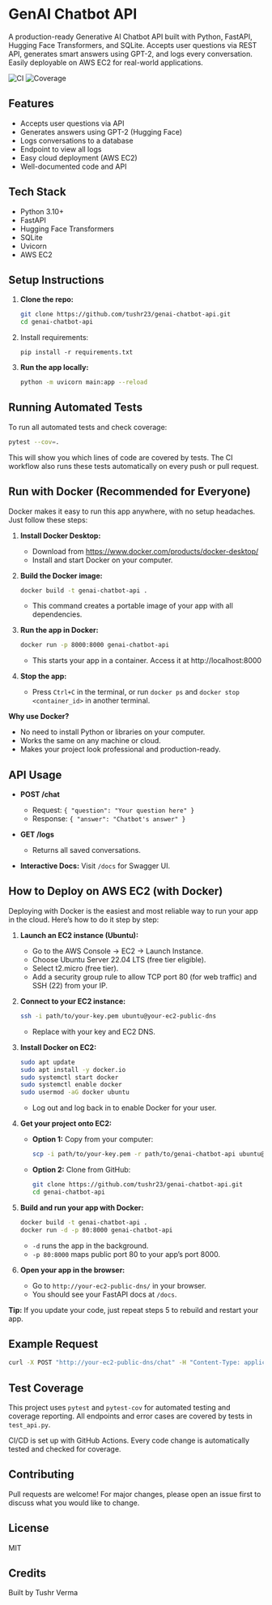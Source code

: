 
# GenAI Chatbot API

A production-ready Generative AI Chatbot API built with Python, FastAPI, Hugging Face Transformers, and SQLite. Accepts user questions via REST API, generates smart answers using GPT-2, and logs every conversation. Easily deployable on AWS EC2 for real-world applications.

![CI](https://github.com/tushr23/genai-chatbot-api/actions/workflows/ci.yml/badge.svg)
![Coverage](https://img.shields.io/badge/coverage-100%25-brightgreen)

## Features
- Accepts user questions via API
- Generates answers using GPT-2 (Hugging Face)
- Logs conversations to a database
- Endpoint to view all logs
- Easy cloud deployment (AWS EC2)
- Well-documented code and API

## Tech Stack
- Python 3.10+
- FastAPI
- Hugging Face Transformers
- SQLite
- Uvicorn
- AWS EC2

## Setup Instructions

1. **Clone the repo:**
   ```bash
   git clone https://github.com/tushr23/genai-chatbot-api.git
   cd genai-chatbot-api
   ```

2. Install requirements:
   ```
   pip install -r requirements.txt
   ```

3. **Run the app locally:**
   ```bash
   python -m uvicorn main:app --reload
   ```


## Running Automated Tests

To run all automated tests and check coverage:

```bash
pytest --cov=.
```

This will show you which lines of code are covered by tests. The CI workflow also runs these tests automatically on every push or pull request.

## Run with Docker (Recommended for Everyone)

Docker makes it easy to run this app anywhere, with no setup headaches. Just follow these steps:

1. **Install Docker Desktop:**
   - Download from https://www.docker.com/products/docker-desktop/
   - Install and start Docker on your computer.

2. **Build the Docker image:**
   ```bash
   docker build -t genai-chatbot-api .
   ```
   - This command creates a portable image of your app with all dependencies.

3. **Run the app in Docker:**
   ```bash
   docker run -p 8000:8000 genai-chatbot-api
   ```
   - This starts your app in a container. Access it at http://localhost:8000

4. **Stop the app:**
   - Press `Ctrl+C` in the terminal, or run `docker ps` and `docker stop <container_id>` in another terminal.

**Why use Docker?**
- No need to install Python or libraries on your computer.
- Works the same on any machine or cloud.
- Makes your project look professional and production-ready.

## API Usage

- **POST /chat**
  - Request: `{ "question": "Your question here" }`
  - Response: `{ "answer": "Chatbot's answer" }`

- **GET /logs**
  - Returns all saved conversations.

- **Interactive Docs:** Visit `/docs` for Swagger UI.


## How to Deploy on AWS EC2 (with Docker)

Deploying with Docker is the easiest and most reliable way to run your app in the cloud. Here’s how to do it step by step:

1. **Launch an EC2 instance (Ubuntu):**
   - Go to the AWS Console → EC2 → Launch Instance.
   - Choose Ubuntu Server 22.04 LTS (free tier eligible).
   - Select t2.micro (free tier).
   - Add a security group rule to allow TCP port 80 (for web traffic) and SSH (22) from your IP.

2. **Connect to your EC2 instance:**
   ```bash
   ssh -i path/to/your-key.pem ubuntu@your-ec2-public-dns
   ```
   - Replace with your key and EC2 DNS.

3. **Install Docker on EC2:**
   ```bash
   sudo apt update
   sudo apt install -y docker.io
   sudo systemctl start docker
   sudo systemctl enable docker
   sudo usermod -aG docker ubuntu
   ```
   - Log out and log back in to enable Docker for your user.

4. **Get your project onto EC2:**
   - **Option 1:** Copy from your computer:
     ```bash
     scp -i path/to/your-key.pem -r path/to/genai-chatbot-api ubuntu@your-ec2-public-dns:~
     ```
   - **Option 2:** Clone from GitHub:
     ```bash
     git clone https://github.com/tushr23/genai-chatbot-api.git
     cd genai-chatbot-api
     ```

5. **Build and run your app with Docker:**
   ```bash
   docker build -t genai-chatbot-api .
   docker run -d -p 80:8000 genai-chatbot-api
   ```
   - `-d` runs the app in the background.
   - `-p 80:8000` maps public port 80 to your app’s port 8000.

6. **Open your app in the browser:**
   - Go to `http://your-ec2-public-dns/` in your browser.
   - You should see your FastAPI docs at `/docs`.

**Tip:** If you update your code, just repeat steps 5 to rebuild and restart your app.

## Example Request

```bash
curl -X POST "http://your-ec2-public-dns/chat" -H "Content-Type: application/json" -d "{\"question\": \"What is AI?\"}"
```

## Test Coverage

This project uses `pytest` and `pytest-cov` for automated testing and coverage reporting. All endpoints and error cases are covered by tests in `test_api.py`.

CI/CD is set up with GitHub Actions. Every code change is automatically tested and checked for coverage.

## Contributing

Pull requests are welcome! For major changes, please open an issue first to discuss what you would like to change.

## License

MIT

## Credits

Built by Tushr Verma